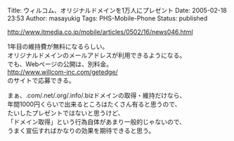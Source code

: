 Title: ウィルコム、オリジナルドメインを1万人にプレゼント
Date: 2005-02-18 23:53
Author: masayukig
Tags: PHS-Mobile-Phone
Status: published

<http://www.itmedia.co.jp/mobile/articles/0502/16/news046.html>

1年目の維持費が無料になるらしい。  
オリジナルドメインのメールアドレスが利用できるようになる。  
でも、Webページの公開は、別料金。  
<http://www.willcom-inc.com/getedge/>  
のサイトで応募できる。

まぁ、.com/.net/.org/.info/.bizドメインの取得・維持だけなら、  
年間1000円くらいで出来るところはたくさん有ると思うので、  
たいしたプレゼントではないと思うけど、  
「ドメイン取得」という行為自体があまり一般的じゃないので、  
うまく宣伝すればかなりの効果を期待できると思う。
